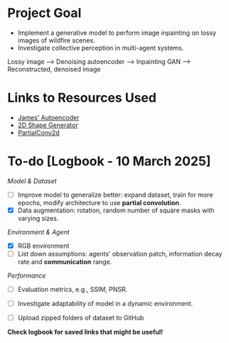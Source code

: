 # Project Goal
- Implement a generative model to perform image inpainting on lossy images of wildfire scenes.
- Investigate collective perception in multi-agent systems.

Lossy image --> Denoising autoencoder --> Inpainting GAN --> Reconstructed, denoised image

# Links to Resources Used
- [James' Autoencoder](https://github.com/JamesHarcourt7/autoencoder-perception)
- [2D Shape Generator](https://github.com/TimoFlesch/2D-Shape-Generator)
- [PartialConv2d](https://github.com/NVIDIA/partialconv)

# To-do [Logbook - 10 March 2025]
*Model & Dataset*
- [ ] Improve model to generalize better: expand dataset, train for more epochs, modify architecture to use **partial convolution**.
- [X] Data augmentation: rotation, random number of square masks with varying sizes.

*Environment & Agent*
- [X] RGB environment
- [ ] List down assumptions: agents' observation patch, information decay rate and **communication** range.

*Performance*
- [ ] Evaluation metrics, e.g., SSIM, PNSR.
- [ ] Investigate adaptability of model in a dynamic environment.

- [ ] Upload zipped folders of dataset to GitHub

**Check logbook for saved links that might be useful!**